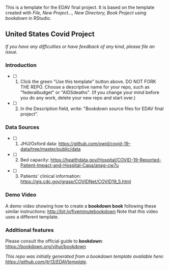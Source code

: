 This is a template for the EDAV final project. It is based on the template created with *File, New Project..., New Directory, Book Project using bookdown* in RStudio. 


## United States Covid Project

*If you have any difficulties or have feedback of any kind, please file an issue.*

### Introduction

- [ ] 1. Click the green "Use this template" button above.  DO NOT FORK THE REPO. Choose a descriptive name for your repo, such as "federalbudget" or "AIDSdeaths".  (If you change your mind before you do any work, delete your new repo and start over.)

- [ ] 2. In the Description field, write: "Bookdown source files for EDAV final project".

### Data Sources
- [ ] 1. JHU/Oxford data: https://github.com/owid/covid-19-data/tree/master/public/data 	

- [ ] 2. Bed capacity: https://healthdata.gov/Hospital/COVID-19-Reported-Patient-Impact-and-Hospital-Capa/anag-cw7u

- [ ] 3. Patients' clinical information: https://gis.cdc.gov/grasp/COVIDNet/COVID19_5.html

### Demo Video	

A demo video showing how to create a **bookdown book** following these similar instructions: http://bit.ly/fiveminutebookdown Note that this video uses a different template.

### Additional features	

Please consult the official guide to **bookdown**: https://bookdown.org/yihui/bookdown

*This repo was initially generated from a bookdown template available here: https://github.com/jtr13/EDAVtemplate.*



